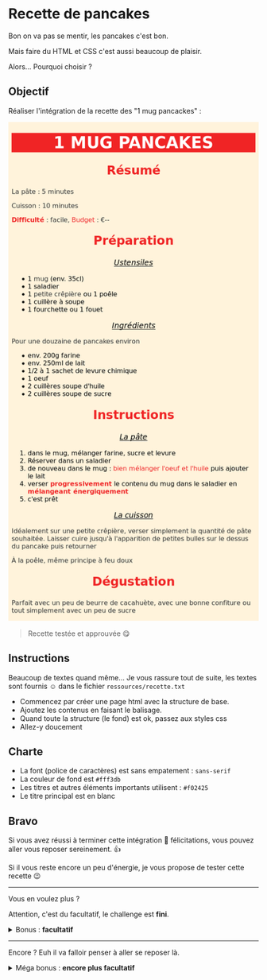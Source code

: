 # Recette de pancakes

 Bon on va pas se mentir, les pancakes c'est bon.

 Mais faire du HTML et CSS c'est aussi beaucoup de plaisir.

 Alors... Pourquoi choisir ? 

 ## Objectif

 Réaliser l'intégration de la recette des "1 mug pancackes" :

 ![recette](./ressources/resultat.png)

 > Recette testée et approuvée :yum:

 ## Instructions

 Beaucoup de textes quand même... Je vous rassure tout de suite, les textes sont fournis :relaxed: dans le fichier `ressources/recette.txt`

 - Commencez par créer une page html avec la structure de base.
 - Ajoutez les contenus en faisant le balisage.
 - Quand toute la structure (le fond) est ok, passez aux styles css
 - Allez-y doucement

 ## Charte

 - La font (police de caractères) est sans empatement : `sans-serif`
 - La couleur de fond est `#fff3db`
 - Les titres et autres éléments importants utilisent : `#f02425`
 - Le titre principal est en blanc


 ## Bravo

 Si vous avez réussi à terminer cette intégration :clap: félicitations, vous pouvez aller vous reposer sereinement. :+1:

 Si il vous reste encore un peu d'énergie, je vous propose de tester cette recette :wink:

 ---


 Vous en voulez plus ? 

 Attention, c'est du facultatif, le challenge est **fini**.

 <details>
 <summary>Bonus : <strong>facultatif</strong></summary>

 ## Bonus

 - Ajoutez le visuel `https://images.unsplash.com/photo-1528207776546-365bb710ee93?fit=crop&w=600` à l'intégration : [MDN - img](https://developer.mozilla.org/fr/docs/Web/HTML/Element/Img) ou [htmlreference - img](https://htmlreference.io/element/img/)
 - Ajoutez des liens dans la page, par exemple vers une boutique pour une crêpière ou un mug : : [MDN - a](https://developer.mozilla.org/fr/docs/Web/HTML/Element/a) ou [htmlreference - a](https://htmlreference.io/element/a/)

 ![recette bonus](./ressources/bonus/resultat-bonus.png)

 </details>

 ---

 Encore ? Euh il va falloir penser à aller se reposer là.

 <details>
 <summary>Méga bonus : <strong>encore plus facultatif</strong></summary>

 ## Méga Bonus

 - Ajoutez les textes suivants à l'intégration.

 ```
 Astuce : Vous n'avez pas d'oeuf ? Incorporer un peu de bannane écrasée dans la préparation.

 Astuce : Ajouter un petit bout de beurre à fondre sur la pile de pancakes, un régal.

 Astuce : Si vous n'avez pas d'accompagnement en tête, verser un peu de sirop d'érable avant de servir.
 ```

 - Pour styliser les textes correctement et/ou facilement il faudra faire appel à des petites nouveautés : [MDN - class](https://developer.mozilla.org/fr/docs/Web/HTML/Attributs_universels/class)


 ![recette mega bonus](./ressources/bonus/resultat-mega-bonus.png)

 </details>